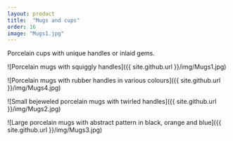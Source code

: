```yaml
---
layout: product
title:  "Mugs and cups"
order: 16
image: "Mugs1.jpg"
---
```


Porcelain cups with unique handles or inlaid gems.

![Porcelain mugs with squiggly handles]({{ site.github.url }}/img/Mugs1.jpg)

![Porcelain mugs with rubber handles in various colours]({{ site.github.url }}/img/Mugs4.jpg)

![Small bejeweled porcelain mugs with twirled handles]({{ site.github.url }}/img/Mugs2.jpg)

![Large porcelain mugs with abstract pattern in black, orange and blue]({{ site.github.url }}/img/Mugs3.jpg)
